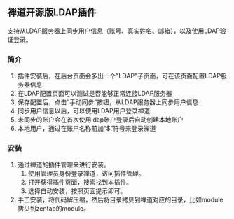 ## 禅道开源版LDAP插件

支持从LDAP服务器上同步用户信息（账号、真实姓名、邮箱），以及使用LDAP验证登录。

### 简介
  1. 插件安装后，在后台页面会多出一个"LDAP"子页面，可在该页面配置LDAP服务器信息
  2. 在LDAP配置页面可以测试是否能够正常连接LDAP服务器
  3. 保存配置后，点击“手动同步”按钮，从LDAP服务器上同步用户信息
  4. 同步用户信息以后，可以使用LDAP用户登录禅道
  5. 未同步的账户会在首次使用ldap账户登录后自动创建本地账户
  5. 本地用户，通过在账户名称前加“$”符号来登录禅道

### 安装
  1. 通过禅道的插件管理来进行安装。
      1. 使用管理员身份登录禅道，访问插件管理。
      2. 打开获得插件页面，搜索找到本插件。
      3. 选择自动安装，按照页面提示即可。
  2. 手工安装，将代码解压缩，然后将目录拷贝到禅道对应的目录，比如module拷贝到zentao的module。
